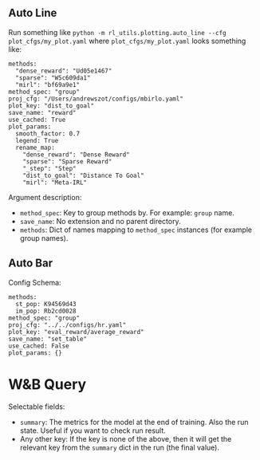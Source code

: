 ## Auto Line
Run something like `python -m rl_utils.plotting.auto_line --cfg plot_cfgs/my_plot.yaml` where `plot_cfgs/my_plot.yaml` looks something like:
```
methods:
  "dense_reward": "Ud05e1467"
  "sparse": "W5c609da1"
  "mirl": "bf69a9e1"
method_spec: "group"
proj_cfg: "/Users/andrewszot/configs/mbirlo.yaml"
plot_key: "dist_to_goal"
save_name: "reward"
use_cached: True
plot_params:
  smooth_factor: 0.7
  legend: True
  rename_map:
    "dense_reward": "Dense Reward"
    "sparse": "Sparse Reward"
    "_step": "Step"
    "dist_to_goal": "Distance To Goal"
    "mirl": "Meta-IRL"
```
Argument description:
* `method_spec`: Key to group methods by. For example: `group` name.
* `save_name`: No extension and no parent directory.
* `methods`: Dict of names mapping to `method_spec` instances (for example group names).

## Auto Bar
Config Schema:
```
methods:
  st_pop: K94569d43
  im_pop: Rb2cd0028
method_spec: "group"
proj_cfg: "../../configs/hr.yaml"
plot_key: "eval_reward/average_reward"
save_name: "set_table"
use_cached: False
plot_params: {}
```

# W&B Query
Selectable fields:

- `summary`: The metrics for the model at the end of training. Also the run state. Useful if you want to check run result.
- Any other key: If the key is none of the above, then it will get the relevant key from the `summary` dict in the run (the final value).
